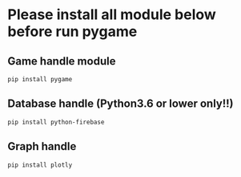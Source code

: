 # Please install all module below before run pygame

## Game handle module
   `pip install pygame`
## Database handle (Python3.6 or lower only!!)
  `pip install python-firebase`
## Graph handle
   `pip install plotly`
